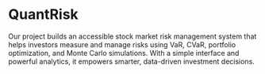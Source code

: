 # QuantRisk
Our project builds an accessible stock market risk management system that helps investors measure and manage risks using VaR, CVaR, portfolio optimization, and Monte Carlo simulations. With a simple interface and powerful analytics, it empowers smarter, data-driven investment decisions.
